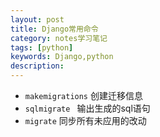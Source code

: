 ```yaml
---
layout: post
title: Django常用命令
category: notes学习笔记
tags: [python]
keywords: Django,python
description:
---
```


* `makemigrations` 创建迁移信息
* `sqlmigrate ` 输出生成的sql语句
* `migrate` 同步所有未应用的改动
<!--stackedit_data:
eyJoaXN0b3J5IjpbMjA3Mjg5NzY2XX0=
-->